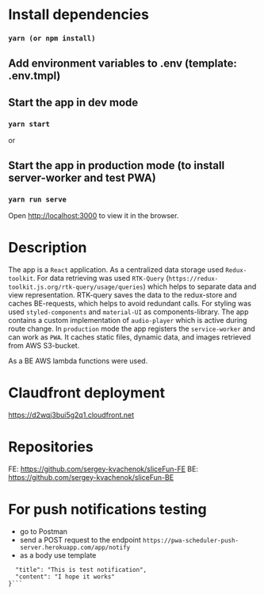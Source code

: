 # Install dependencies
  ### `yarn (or npm install)`

## Add environment variables to .env (template: .env.tmpl)

## Start the app in dev mode
  ### `yarn start`

  or

## Start the app in production mode (to install server-worker and test PWA)
  ### `yarn run serve`

Open [http://localhost:3000](http://localhost:3000) to view it in the browser.

# Description
The app is a `React` application. As a centralized data storage used `Redux-toolkit`. For data retrieving was used `RTK-Query` (`https://redux-toolkit.js.org/rtk-query/usage/queries`) which helps to separate data and view representation. RTK-query saves the data to the redux-store and caches BE-requests, which helps to avoid redundant calls.
For styling was used `styled-components` and `material-UI` as components-library.
The app contains a custom implementation of `audio-player` which is active during route change.
In `production` mode the app registers the `service-worker` and can work as `PWA`. It caches static files, dynamic data, and images retrieved from AWS S3-bucket.

As a BE AWS lambda functions were used.

# Claudfront deployment
https://d2wqj3bui5g2q1.cloudfront.net

# Repositories
  FE: https://github.com/sergey-kvachenok/sliceFun-FE
  BE: https://github.com/sergey-kvachenok/sliceFun-BE

# For push notifications testing
 - go to Postman
 - send a POST request to the endpoint
   `https://pwa-scheduler-push-server.herokuapp.com/app/notify`
 - as a body use template

  ```{
    "title": "This is test notification",
    "content": "I hope it works"
  }```
